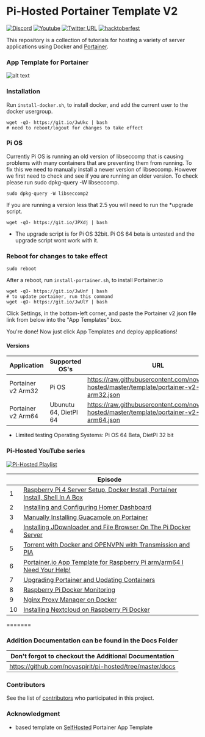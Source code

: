 # Pi-Hosted Portainer Template V2

[![Discord](https://img.shields.io/discord/316245914987528193?logo=discord)](https://discord.com/invite/v8dAnFV) [![Youtube](https://img.shields.io/badge/YouTube-FF0000?style=flat-square&logo=youtube&logoColor=white)](https://www.youtube.com/channel/UCrjKdwxaQMSV_NDywgKXVmw) [![Twitter URL](https://img.shields.io/twitter/follow/novaspirittech?style=flat-square&logo=twitter)](https://twitter.com/novaspirittech) [![hacktoberfest](https://img.shields.io/badge/hacktoberfest-friendly-orange)](https://hacktoberfest.digitalocean.com)

This repository is a collection of tutorials for hosting a variety of server applications using Docker and [Portainer](https://github.com/portainer/portainer).

### App Template for Portainer
![alt text](https://github.com/novaspirit/pi-hosted/blob/master/apptemplate.png?raw=true)

### Installation
Run `install-docker.sh`, to install docker, and add the current user to the docker usergroup.
```
wget -qO- https://git.io/JwUkc | bash
# need to reboot/logout for changes to take effect
```

### Pi OS
Currently Pi OS is running an old version of libseccomp that is causing problems with many containers that are preventing them from running.  To fix this we need to manually install a newer version of libseccomp.  However we first need to check and see if you are running an older version.  To check please run sudo dpkg-query -W libseccomp.
```
sudo dpkg-query -W libseccomp2
```
If you are running a version less that 2.5 you will need to run the *upgrade script.

```
wget -qO- https://git.io/JPXdj | bash
```
* The upgrade script is for Pi OS 32bit.  Pi OS 64 beta is untested and the upgrade script wont work with it.

### Reboot for changes to take effect

```
sudo reboot
```

After a reboot, run `install-portainer.sh`, to install Portainer.io
```
wget -qO- https://git.io/JwUnf | bash
# to update portainer, run this command
wget -qO- https://git.io/JwUlY | bash
```
Click Settings, in the bottom-left corner, and paste the Portainer v2 json file link from below into the "App Templates" box.

You're done! Now just click App Templates and deploy applications!

#### Versions
| Application  | Supported OS's | URL |
| ------------- | ------------- | ------------- |
| Portainer v2 Arm32 | Pi OS | https://raw.githubusercontent.com/novaspirit/pi-hosted/master/template/portainer-v2-arm32.json |
| Portainer v2 Arm64 | Ubunutu 64, DietPI 64 | https://raw.githubusercontent.com/novaspirit/pi-hosted/master/template/portainer-v2-arm64.json |

* Limited testing Operating Systems: Pi OS 64 Beta, DietPI 32 bit

### Pi-Hosted YouTube series

[![Pi-Hosted Playlist](https://i.ytimg.com/vi/cO2-gQ09Jj0/hqdefault.jpg?sqp=-oaymwEXCNACELwBSFryq4qpAwkIARUAAIhCGAE=&rs=AOn4CLAfgdX8HlHas2CddSmgwJzergnTzQ)](https://www.youtube.com/watch?v=cO2-gQ09Jj0&list=PL846hFPMqg3jwkxcScD1xw2bKXrJVvarc)


|   | Episode                                                                                                                                                                       |
|---|-------------------------------------------------------------------------------------------------------------------------------------------------------------------------------|
| 1 | [Raspberry Pi 4 Server Setup, Docker Install, Portainer Install, Shell In A Box](https://www.youtube.com/watch?v=cO2-gQ09Jj0&list=PL846hFPMqg3jwkxcScD1xw2bKXrJVvarc&index=1) |
| 2 |                   [Installing and Configuring Homer Dashboard](https://www.youtube.com/watch?v=_d3J88ootYo&list=PL846hFPMqg3jwkxcScD1xw2bKXrJVvarc&index=2)                   |
| 3 |                   [Manually Installing Guacamole on Portainer](https://www.youtube.com/watch?v=cKAhnf8X1lo&list=PL846hFPMqg3jwkxcScD1xw2bKXrJVvarc&index=3)                   |
| 4 |         [Installing JDownloader and File Browser On The Pi Docker Server](https://www.youtube.com/watch?v=30MYRgCObu8&list=PL846hFPMqg3jwkxcScD1xw2bKXrJVvarc&index=4)        |
| 5 |            [Torrent with Docker and OPENVPN with Transmission and PIA](https://www.youtube.com/watch?v=tGLVEq913_4&list=PL846hFPMqg3jwkxcScD1xw2bKXrJVvarc&index=5)           |
| 6 |     [Portainer.io App Template for Raspberry Pi arm/arm64 I Need Your Help!](https://www.youtube.com/watch?v=Zn-VELlaIN4&list=PL846hFPMqg3jwkxcScD1xw2bKXrJVvarc&index=6)     |
| 7 |                   [Upgrading Portainer and Updating Containers](https://www.youtube.com/watch?v=q3wKqk8qVS8&list=PL846hFPMqg3jwkxcScD1xw2bKXrJVvarc&index=7)                  |
| 8 |                         [Raspberry Pi Docker Monitoring](https://www.youtube.com/watch?v=IoD3vFuep64&list=PL846hFPMqg3jwkxcScD1xw2bKXrJVvarc&index=8)                         |
| 9 |                         [Nginx Proxy Manager on Docker](https://www.youtube.com/watch?v=yl2Laxbqvo8)                                                                          |
| 10 |        [Installing Nextcloud on Raspberry Pi Docker](https://www.youtube.com/watch?v=E6IrT3g5Gqc&list=UUrjKdwxaQMSV_NDywgKXVmw&index=7)                                     

=======
### Addition Documentation can be found in the Docs Folder

| Don't forgot to checkout the Additional Documentation |
| ------------- |
| https://github.com/novaspirit/pi-hosted/tree/master/docs |


### Contributors

See the list of [contributors](https://github.com/novaspirit/pi-hosted/graphs/contributors) who participated in this project.

### Acknowledgment
* based template on [SelfHosted](https://github.com/SelfhostedPro/selfhosted_templates) Portainer App Template

